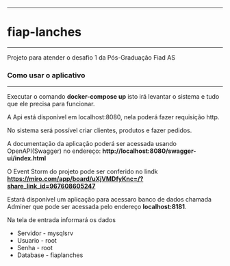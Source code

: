 ********************************************************
# fiap-lanches
********************************************************

Projeto para atender o desafio 1 da Pós-Graduação Fiad AS


### Como usar o aplicativo
********************************************************
Executar o comando ****docker-compose up****  isto irá levantar o sistema e tudo que ele precisa para funcionar.

A Api está disponível em localhost:8080, nela poderá fazer requisição http.

No sistema será possível criar clientes, produtos e fazer pedidos.

A documentação da aplicação poderá ser acessada usando OpenAPI(Swagger) no endereço: ****http://localhost:8080/swagger-ui/index.html****

O Event Storm do projeto pode ser conferido no lindk ****https://miro.com/app/board/uXjVMDfyKnc=/?share_link_id=967608605247****

Estará disponível um aplicação para acessaro banco de dados chamada Adminer que pode ser acessada pelo endereço ****localhost:8181****.

Na tela de entrada informará os dados
* Servidor - mysqlsrv
* Usuario - root
* Senha - root
* Database - fiaplanches

